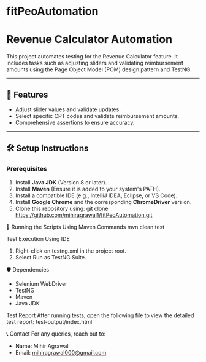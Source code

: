 # fitPeoAutomation


# Revenue Calculator Automation

This project automates testing for the Revenue Calculator feature. It includes tasks such as adjusting sliders and validating reimbursement amounts using the Page Object Model (POM) design pattern and TestNG.

---

## 🚀 Features
- Adjust slider values and validate updates.
- Select specific CPT codes and validate reimbursement amounts.
- Comprehensive assertions to ensure accuracy.

---

## 🛠️ Setup Instructions

### Prerequisites
1. Install **Java JDK** (Version 8 or later).
2. Install **Maven** (Ensure it is added to your system's PATH).
3. Install a compatible IDE (e.g., IntelliJ IDEA, Eclipse, or VS Code).
4. Install **Google Chrome** and the corresponding **ChromeDriver** version.
5. Clone this repository using:
   git clone https://github.com/mihiragrawal1/fitPeoAutomation.git

📜 Running the Scripts
Using Maven Commands
mvn clean test

Test Execution Using IDE
1. Right-click on testng.xml in the project root.
2. Select Run as TestNG Suite.


🛡️ Dependencies
* Selenium WebDriver
* TestNG
* Maven
* Java JDK


Test Report
After running tests, open the following file to view the detailed test report:
test-output/index.html


📞 Contact
For any queries, reach out to:
* Name: Mihir Agrawal
* Email: mihiragrawal000@gmail.com
